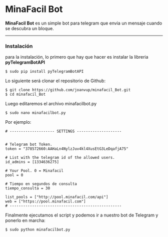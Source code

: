 MinaFacil Bot
===================
**MinaFacil Bot** es un simple bot para telegram que envia un mensaje cuando se descubra un bloque.

-------------
### Instalación
para la instalación, lo primero que hay que hacer es instalar la libreria **pyTelegramBotAPI**

    $ sudo pip install pyTelegramBotAPI

Lo siguiente será clonar el repositorio de Github:

    $ git clone https://github.com/joanvup/minafacil_Bot.git
    $ cd minafacil_Bot

Luego editaremos el archivo minafacilbot.py 

    $ sudo nano minafacilbot.py


 Por ejemplo:

    # -------------------- SETTINGS --------------------
    
    
    # Telegram bot Token.
    token = "378572660:AAHaLn4NylzJuv4kl4XusEtG3LeDqafjA75"
    
    # List with the telegram id of the allowed users.
    id_admins = [1334636275]
    
    # Your Pool. 0 = Minafacil
    pool = 0
    
    # Tiempo en segundos de consulta
    tiempo_consulta = 30
    
    list_pools = ["http://pool.minafacil.com/api"]
    web = ["https://pool.minafacil.com"]
    # --------------------------------------------------


Finalmente ejecutamos el script y podemos ir a nuestro bot de Telegram y ponerlo en marcha:

    $ sudo python minafacilbot.py
